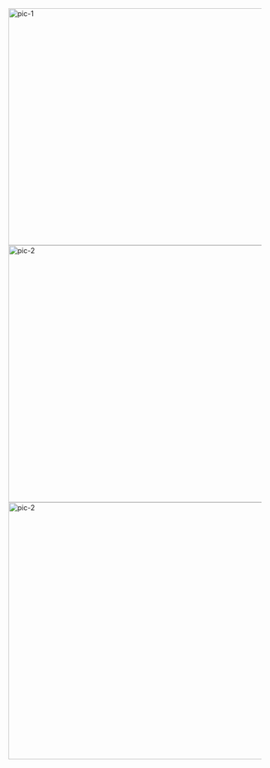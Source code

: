<img width="955" height="472" alt="pic-1" src="https://github.com/user-attachments/assets/99b0e422-8b45-4af8-9458-371148da37f2" />
<img width="932" height="512" alt="pic-2" src="https://github.com/user-attachments/assets/43e35b85-2312-4a9a-abbb-f8638aa66f60" />
<img width="932" height="512" alt="pic-2" src="https://github.com/user-attachments/assets/a91ebf5d-57d4-40fa-81d4-894b05e0a385" />


